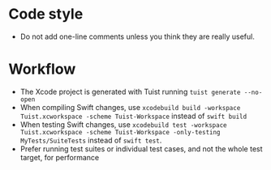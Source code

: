 # Code style
- Do not add one-line comments unless you think they are really useful.

# Workflow
- The Xcode project is generated with Tuist running `tuist generate --no-open`
- When compiling Swift changes, use `xcodebuild build -workspace Tuist.xcworkspace -scheme Tuist-Workspace` instead of `swift build`
- When testing Swift changes, use `xcodebuild test -workspace Tuist.xcworkspace -scheme Tuist-Workspace -only-testing MyTests/SuiteTests` instead of `swift test`.
- Prefer running test suites or individual test cases, and not the whole test target, for performance
